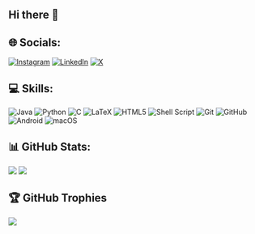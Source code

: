 ## Hi there 👋

## 🌐 Socials:
[![Instagram](https://img.shields.io/badge/Instagram-%23E4405F.svg?&style=for-the-badge&logo=instagram&logoColor=white)](https://www.instagram.com/kevin.jose__/)
[![LinkedIn](https://img.shields.io/badge/LinkedIn-%230077B5.svg?&style=for-the-badge&logo=linkedin&logoColor=white)]([www.linkedin.com/in/kevin-jose-048713328](https://www.linkedin.com/in/kevin-jose-048713328/))
[![X](https://img.shields.io/badge/X-%231DA1F2.svg?style=for-the-badge&logo=x&logoColor=white)](https://x.com/@kevinjose__)

## 💻 Skills:
![Java](https://img.shields.io/badge/Java-ED8B00?style=for-the-badge&logo=java)
![Python](https://img.shields.io/badge/Python-3670A0?style=for-the-badge&logo=python&logoColor=ffdd54)
![C](https://img.shields.io/badge/C-00599C?style=for-the-badge&logo=c&logoColor=white)
![LaTeX](https://img.shields.io/badge/LaTeX-47A141?style=for-the-badge&logo=latex&logoColor=white)
![HTML5](https://img.shields.io/badge/HTML5-E34F26?style=for-the-badge&logo=html5&logoColor=white)
![Shell Script](https://img.shields.io/badge/Shell_Script-%23121011.svg?style=for-the-badge&logo=gnu-bash&logoColor=white)
![Git](https://img.shields.io/badge/Git-F05032?style=for-the-badge&logo=git&logoColor=white)
![GitHub](https://img.shields.io/badge/GitHub-%23121011.svg?style=for-the-badge&logo=github&logoColor=white)
![Android](https://img.shields.io/badge/Android-3DDC84?style=for-the-badge&logo=android&logoColor=white)
![macOS](https://img.shields.io/badge/macOS-000000?style=for-the-badge&logo=apple&logoColor=white)


## 📊 GitHub Stats:
![](https://github-readme-stats.vercel.app/api/top-langs/?username=kevinjose06&theme=dark&hide_border=false&layout=compact&langs_count=10)
![](https://github-readme-streak-stats.herokuapp.com/?user=kevinjose06&theme=dark&hide_border=false)


## 🏆 GitHub Trophies
![](https://github-profile-trophy.vercel.app/?username=kevinjose06&theme=darkhub&no-frame=true)
